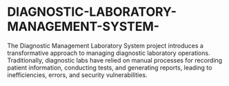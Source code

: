 # DIAGNOSTIC-LABORATORY-MANAGEMENT-SYSTEM-
The Diagnostic Management Laboratory System project introduces a transformative approach to  managing diagnostic laboratory operations. Traditionally, diagnostic labs have relied on manual  processes for recording patient information, conducting tests, and generating reports, leading to  inefficiencies, errors, and security vulnerabilities. 
